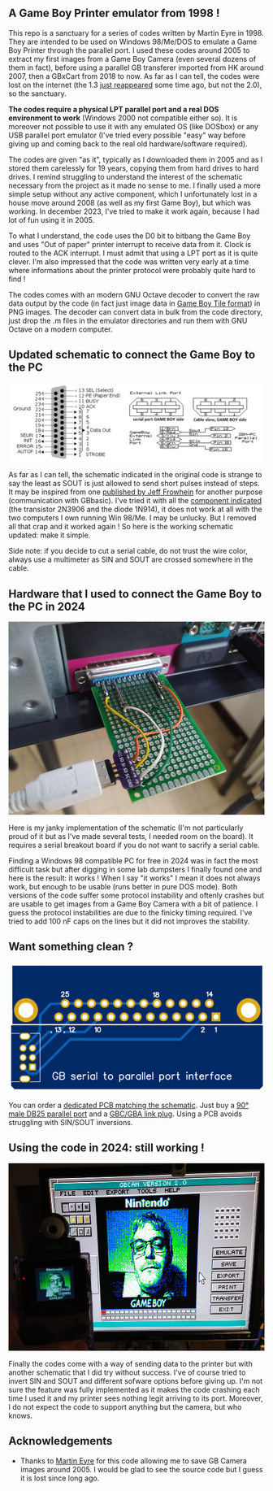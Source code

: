 ## A Game Boy Printer emulator from 1998 !

This repo is a sanctuary for a series of codes written by Martin Eyre in 1998. They are intended to be used on Windows 98/Me/DOS to emulate a Game Boy Printer through the parallel port. I used these codes around 2005 to extract my first images from a Game Boy Camera (even several dozens of them in fact), before using a parallel GB transferer imported from HK around 2007, then a GBxCart from 2018 to now. As far as I can tell, the codes were lost on the internet (the 1.3 [just reappeared](https://www.gamebrew.org/wiki/Gameboy_Printer_Emulator_GB) some time ago, but not the 2.0), so the sanctuary.

**The codes require a physical LPT parallel port and a real DOS environment to work** (Windows 2000 not compatible either so). It is moreover not possible to use it with any emulated OS (like DOSbox) or any USB parallel port emulator (I've tried every possible "easy" way before giving up and coming back to the real old hardware/software required).

The codes are given "as it", typically as I downloaded them in 2005 and as I stored them carelessly for 19 years, copying them from hard drives to hard drives. I remind struggling to understand the interest of the schematic necessary from the project as it made no sense to me. I finally used a more simple setup without any active component, which I unfortunately lost in a house move around 2008 (as well as my first Game Boy), but which was working. In december 2023, I've tried to make it work again, because I had lot of fun using it in 2005.

To what I understand, the code uses the D0 bit to bitbang the Game Boy and uses "Out of paper" printer interrupt to receive data from it. Clock is routed to the ACK interrupt. I must admit that using a LPT port as it is quite clever. I'm also impressed that the code was written very early at a time where informations about the printer protocol were probably quite hard to find !

The codes comes with an modern GNU Octave decoder to convert the raw data output by the code (in fact just image data in [Game Boy Tile format](https://www.huderlem.com/demos/gameboy2bpp.html)) in PNG images. The decoder can convert data in bulk from the code directory, just drop the .m files in the emulator directories and run them with GNU Octave on a modern computer.

## Updated schematic to connect the Game Boy to the PC

![Hardware](Pictures/Pinout_2024.png)

As far as I can tell, the schematic indicated in the original code is strange to say the least as SOUT is just allowed to send short pulses instead of steps. It may be inspired from one [published by Jeff Frowhein](https://www.devrs.com/gb/files/hardware.html) for another purpose (communication with GBbasic). I've tried it with all the [component indicated](https://www.devrs.com/gb/files/gb2pp7.gif) (the transistor 2N3906 and the diode 1N914), it does not work at all with the two computers I own running Win 98/Me. I may be unlucky. But I removed all that crap and it worked again ! So here is the working schematic updated: make it simple.

Side note: if you decide to cut a serial cable, do not trust the wire color, always use a multimeter as SIN and SOUT are crossed somewhere in the cable.

## Hardware that I used to connect the Game Boy to the PC in 2024

![Hardware](Pictures/Hardware.png)

Here is my janky implementation of the schematic (I'm not particularly proud of it but as I've made several tests, I needed room on the board). It requires a serial breakout board if you do not want to sacrify a serial cable.

Finding a Windows 98 compatible PC for free in 2024 was in fact the most difficult task but after digging in some lab dumpsters I finally found one and here is the result: it works ! When I say "it works" I mean it does not always work, but enough to be usable (runs better in pure DOS mode). Both versions of the code suffer some protocol instability and oftenly crashes but are usable to get images from a Game Boy Camera with a bit of patience. I guess the protocol instabilities are due to the finicky timing required. I've tried to add 100 nF caps on the lines but it did not improves the stability.

## Want something clean ?

![Hardware](PCB/PCB.png)

You can order a [dedicated PCB matching the schematic](/PCB). Just buy a [90° male DB25 parallel port](https://fr.aliexpress.com/item/1005006186899118.html) and a [GBC/GBA link plug](https://fr.aliexpress.com/item/1005006358075502.html). Using a PCB avoids struggling with SIN/SOUT inversions.

## Using the code in 2024: still working !

![Hardware](Pictures/Results.png)

Finally the codes come with a way of sending data to the printer but with another schematic that I did try without success. I've of course tried to invert SIN and SOUT and different sofware options before giving up. I'm not sure the feature was fully implemented as it makes the code crashing each time I used it and my printer sees nothing legit arriving to its port. Moreover, I do not expect the code to support anything but the camera, but who knows.

## Acknowledgements

- Thanks to [Martin Eyre](https://web.archive.org/web/20000915214526/http://skyscraper.fortunecity.com/macro/730/) for this code allowing me to save GB Camera images around 2005. I would be glad to see the source code but I guess it is lost since long ago.
